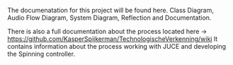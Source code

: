 The documenatation for this project will be found here. 
Class Diagram, Audio Flow Diagram, System Diagram, Reflection and Documentation.

There is also a full documentation about the process located here -> https://github.com/KasperSpijkerman/TechnologischeVerkenning/wiki
It contains information about the process working with JUCE and developing the Spinning controller.
